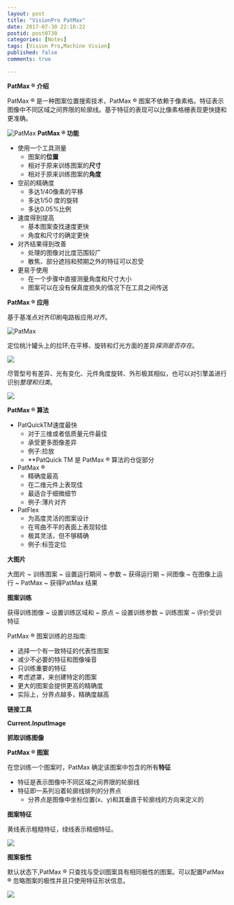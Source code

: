 ```yaml
---
layout: post
title: "VisionPro PatMax"
date: 2017-07-30 22:16:22
postid: post0730
categories: [Notes]
tags: [Vision Pro,Machine Vision]
published: false
comments: true

---
```


**PatMax ® 介绍**

PatMax ® 是一种图案位置搜索技术，PatMax ® 图案不依赖于像素格。特征表示图像中不同区域之间界限的轮廓线。基于特征的表现可以比像素格栅表现更快捷和更准确。

<!--more-->
![PatMax](https://myulinkblog.oss-cn-shenzhen.aliyuncs.com/20180911213220.png)
**PatMax ® 功能**

* 使用一个工具测量
	- 图案的**位置**
	- 相对于原来训练图案的**尺寸**
	- 相对于原来训练图案的**角度**
* 空前的精确度
	- 多达1/40像素的平移
	- 多达1/50 度的旋转
	- 多达0.05%比例
* 速度得到提高
	- 基本图案查找速度更快
	- 角度和尺寸的确定更快
* 对齐结果得到改善
	- 处理的图像对比度范围较广
	- 散焦、部分遮挡和预期之外的特征可以忍受
* 更易于使用
	- 在一个步骤中直接测量角度和尺寸大小
	- 图案可以在没有保真度损失的情况下在工具之间传送

**PatMax ® 应用**

基于基准点对齐印刷电路板应用*对齐*。

![PatMax](https://myulinkblog.oss-cn-shenzhen.aliyuncs.com/20180911213258.png)

定位桃汁罐头上的拉环;在平移、旋转和灯光方面的差异*探测是否存在*。

![](https://myulinkblog.oss-cn-shenzhen.aliyuncs.com/20180911213355.png)

尽管型号有差异、光有变化、元件角度旋转、外形极其相似，也可以对引擎盖进行识别*整理和归类*。

![](https://myulinkblog.oss-cn-shenzhen.aliyuncs.com/20180911213409.png)

**PatMax ® 算法**

* PatQuickTM速度最快
	- 对于三维或者低质量元件最佳
	- 承受更多图像差异
	- 例子:捡放
	- **PatQuick TM 是 PatMax ® 算法的仓促部分
* PatMax ®
	- 精确度最高
	- 在二维元件上表现佳
	- 最适合于细微细节
	- 例子:薄片对齐
* PatFlex
	- 为高度灵活的图案设计
	- 在弯曲不平的表面上表现较佳
	- 极其灵活，但不够精确
	- 例子:标签定位

**大图片**

大图片 ~ 训练图案 ~ 设置运行期间 ~ 参数 ~ 获得运行期 ~ 间图像 ~ 在图像上运行 ~ PatMax ~ 获得PatMax 结果

**图案训练**

获得训练图像 ~ 设置训练区域和 ~ 原点 ~ 设置训练参数 ~ 训练图案 ~ 评价受训特征

PatMax ® 图案训练的总指南:

* 选择一个有一致特征的代表性图案
* 减少不必要的特征和图像噪音
* 只训练重要的特征
* 考虑遮罩，来创建特定的图案
* 更大的图案会提供更高的精确度
* 实际上，分界点越多，精确度越高

**链接工具**

**Current.InputImage**

**抓取训练图像**

**PatMax ® 图案**

在您训练一个图案时，PatMax 确定该图案中包含的所有**特征**

* 特征是表示图像中不同区域之间界限的轮廓线
* 特征即一系列沿着轮廓线排列的分界点
	- 分界点是图像中坐标位置(x、y)和其垂直于轮廓线的方向来定义的

**图案特征**

黄线表示粗糙特征，绿线表示精细特征。

![](https://myulinkblog.oss-cn-shenzhen.aliyuncs.com/20180911213421.png)

**图案极性**

默认状态下,PatMax ® 只查找与受训图案具有相同极性的图案。可以配置PatMax ® 忽略图案的极性并且只使用特征形状信息。

![](https://myulinkblog.oss-cn-shenzhen.aliyuncs.com/20180911213430.png)
